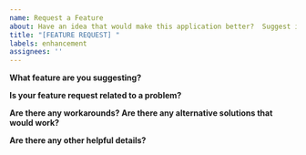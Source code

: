 ```yaml
---
name: Request a Feature
about: Have an idea that would make this application better?  Suggest it!
title: "[FEATURE REQUEST] "
labels: enhancement
assignees: ''
---
```


<!-- All fields are optional, but the more you can provide, and sooner we can help. -->

**What feature are you suggesting?**

<!-- Describe the ideal change or update that would make your life better. -->

**Is your feature request related to a problem?**

<!--
  If so, describe the problem as best as you can, keeping in mind that this is a public forum.
  Keep confidential details confidential! For example, I'm always frustrated when [...]
-->

**Are there any workarounds?  Are there any alternative solutions that would work?**

<!--
  Having a workaround doesn't mean the feature request will be discarded.
  It does help prioritize, and it also helps with crafting the solution.
-->

**Are there any other helpful details?**

<!-- The more information you can provide, the better chance the solution will be right the first time! -->

<!--
  Thanks for helping to make Sunrise CMS better!
-->
